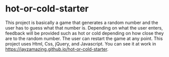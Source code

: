 # hot-or-cold-starter
This project is basically a game that generates a random number and the user has to guess what that number is. Depending on what the user enters, feedback will be provided such as hot or cold depending on how close they are to the random number. The user can restart the game at any point. This project uses Html, Css, jQuery, and Javascript. You can see it at work in https://jayzamazing.github.io/hot-or-cold-starter.
